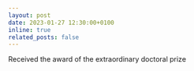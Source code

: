 ```yaml
---
layout: post
date: 2023-01-27 12:30:00+0100
inline: true
related_posts: false
---
```


Received the award of the extraordinary doctoral prize
